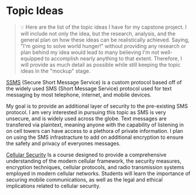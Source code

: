 # Topic Ideas
> :bulb: Here are the list of the topic ideas I have for my capstone project. I will include not only the idea, but the research, analysis, and the general plan on how these ideas can be realistically achieved. Saying, "I'm going to solve world hunger!" without providing any research or plan behind my idea would lead to many believing I'm not well-equipped to accomplish nearly anything to that extent. Therefore, I will provide as much detail as possible while still keeping the topic ideas in the "mockup" stage.

[SSMS](https://github.com/MicahKezar/CCC-410/blob/main/SSMS/SSMS.md) (Secure Short Message Service) is a custom protocol based off of the widely used SMS (Short Message Service) protocol used for text messaging by most telephone, internet, and mobile devices.

My goal is to provide an additional layer of security to the pre-existing SMS protocol. I am very interested in pursuing this topic as SMS is very unsecure, and is widely used across the globe. Text messages are transfered via plaintext, meaning anyone with the capability of listening in on cell towers can have access to a plethora of private information. I plan on using the SMS infrastracture to add on additional encryption to ensure the safety and privacy of everyones messages.

[Cellular Security](https://github.com/MicahKezar/CCC-410/blob/main/Cellular%20Security/Cellular%20Security.md) Is a course designed to provide a comprehensive understanding of the modern cellular framework, the security measures, encryption techniques, cellular protocols, and radio transmission systems employed in modern cellular networks. Students will learn the importance of securing mobile communications, as well as the legal and ethical implications related to cellular security.
